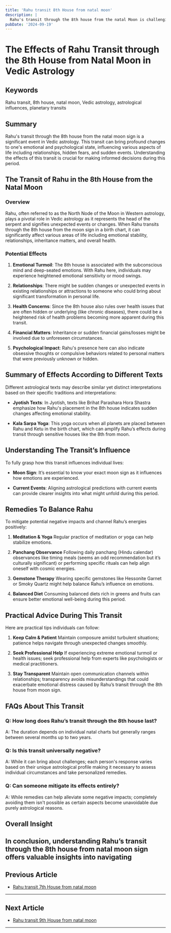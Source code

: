 ```yaml
---
title: 'Rahu transit 8th House from natal moon'
description: |
  Rahu's transit through the 8th house from the natal Moon is challenging, bringing health issues, fear, and potential loss of life if coinciding with a maraka period. The individual may face business losses, undiagnosable diseases, and failure in efforts.
pubDate: '2024-09-19'
---
```


# The Effects of Rahu Transit through the 8th House from Natal Moon in Vedic Astrology

## Keywords
Rahu transit, 8th house, natal moon, Vedic astrology, astrological influences, planetary transits

## Summary

Rahu's transit through the 8th house from the natal moon sign is a significant event in Vedic astrology. This transit can bring profound changes to one's emotional and psychological state, influencing various aspects of life including relationships, hidden fears, and sudden events. Understanding the effects of this transit is crucial for making informed decisions during this period.

## The Transit of Rahu in the 8th House from the Natal Moon

### Overview
Rahu, often referred to as the North Node of the Moon in Western astrology, plays a pivotal role in Vedic astrology as it represents the head of the serpent and signifies unexpected events or changes. When Rahu transits through the 8th house from the moon sign in a birth chart, it can significantly affect various areas of life including emotional stability, relationships, inheritance matters, and overall health.

### Potential Effects

1. **Emotional Turmoil**: The 8th house is associated with the subconscious mind and deep-seated emotions. With Rahu here, individuals may experience heightened emotional sensitivity or mood swings.
   
2. **Relationships**: There might be sudden changes or unexpected events in existing relationships or attractions to someone who could bring about significant transformation in personal life.

3. **Health Concerns**: Since the 8th house also rules over health issues that are often hidden or underlying (like chronic diseases), there could be a heightened risk of health problems becoming more apparent during this transit.

4. **Financial Matters**: Inheritance or sudden financial gains/losses might be involved due to unforeseen circumstances.

5. **Psychological Impact**: Rahu's presence here can also indicate obsessive thoughts or compulsive behaviors related to personal matters that were previously unknown or hidden.

## Summary of Effects According to Different Texts

Different astrological texts may describe similar yet distinct interpretations based on their specific traditions and interpretations:

- **Jyotish Texts**: In Jyotish, texts like Brihat Parashara Hora Shastra emphasize how Rahu's placement in the 8th house indicates sudden changes affecting emotional stability.
  
- **Kala Sarpa Yoga**: This yoga occurs when all planets are placed between Rahu and Ketu in the birth chart, which can amplify Rahu’s effects during transit through sensitive houses like the 8th from moon.

## Understanding The Transit’s Influence

To fully grasp how this transit influences individual lives:

- **Moon Sign**: It’s essential to know your exact moon sign as it influences how emotions are experienced.
  
- **Current Events**: Aligning astrological predictions with current events can provide clearer insights into what might unfold during this period.

## Remedies To Balance Rahu

To mitigate potential negative impacts and channel Rahu’s energies positively:

1. **Meditation & Yoga**
   Regular practice of meditation or yoga can help stabilize emotions.

2. **Panchang Observance**
   Following daily panchang (Hindu calendar) observances like timing meals (seems an odd recommendation but it’s culturally significant) or performing specific rituals can help align oneself with cosmic energies.

3. **Gemstone Therapy**
   Wearing specific gemstones like Hessonite Garnet or Smoky Quartz might help balance Rahu’s influence on emotions.

4. **Balanced Diet**
   Consuming balanced diets rich in greens and fruits can ensure better emotional well-being during this period.

## Practical Advice During This Transit

Here are practical tips individuals can follow:

1. **Keep Calm & Patient**
   Maintain composure amidst turbulent situations; patience helps navigate through unexpected changes smoothly.

2. **Seek Professional Help**
   If experiencing extreme emotional turmoil or health issues; seek professional help from experts like psychologists or medical practitioners.

3. **Stay Transparent**
   Maintain open communication channels within relationships; transparency avoids misunderstandings that could exacerbate emotional distress caused by Rahu’s transit through the 8th house from moon sign.

## FAQs About This Transit

### Q: How long does Rahu’s transit through the 8th house last?
A: The duration depends on individual natal charts but generally ranges between several months up to two years.

### Q: Is this transit universally negative?
A: While it can bring about challenges; each person's response varies based on their unique astrological profile making it necessary to assess individual circumstances and take personalized remedies.


### Q: Can someone mitigate its effects entirely?
A: While remedies can help alleviate some negative impacts; completely avoiding them isn't possible as certain aspects become unavoidable due purely astrological reasons.


## Overall Insight

In conclusion, understanding Rahu’s transit through the 8th house from natal moon sign offers valuable insights into navigating
---

## Previous Article
- [Rahu transit 7th House from natal moon](200807_Rahu_transit_7th_House_from_natal_moon.md)

---

## Next Article
- [Rahu transit 9th House from natal moon](200809_Rahu_transit_9th_House_from_natal_moon.md)

---
